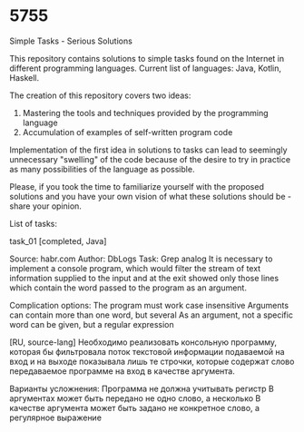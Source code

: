 # 5755
Simple Tasks - Serious Solutions

This repository contains solutions to simple tasks found on the Internet in different programming languages.
Current list of languages: Java, Kotlin, Haskell.

The creation of this repository covers two ideas:
1) Mastering the tools and techniques provided by the programming language
2) Accumulation of examples of self-written program code

Implementation of the first idea in solutions to tasks can lead to seemingly unnecessary "swelling" of the code
because of the desire to try in practice as many possibilities of the language as possible.

Please, if you took the time to familiarize yourself with the proposed solutions
and you have your own vision of what these solutions should be - share your opinion.


List of tasks:


task_01 [completed, Java]

Source:	habr.com
Author:	DbLogs
Task:	Grep analog
  It is necessary to implement a console program,
  which would filter the stream of text information supplied to the input
  and at the exit showed only those lines
  which contain the word passed to the program as an argument.
	
  Complication options:
  The program must work case insensitive
  Arguments can contain more than one word, but several
  As an argument, not a specific word can be given, but a regular expression
  
  [RU, source-lang]
  Необходимо реализовать консольную программу, 
  которая бы фильтровала поток текстовой информации подаваемой на вход
  и на выходе показывала лишь те строчки, 
  которые содержат слово передаваемое программе на вход в качестве аргумента.

  Варианты усложнения:
  Программа не должна учитывать регистр
  В аргументах может быть передано не одно слово, а несколько
  В качестве аргумента может быть задано не конкретное слово, а регулярное выражение
